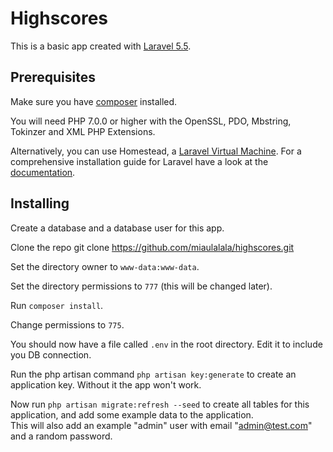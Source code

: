 # Highscores


This is a basic app created with [Laravel 5.5](https://github.com/laravel).


## Prerequisites


Make sure you have [composer](https://getcomposer.org/) installed.

You will need PHP 7.0.0 or higher with the OpenSSL, PDO, Mbstring, Tokinzer and XML PHP Extensions.

Alternatively, you can use Homestead, a [Laravel Virtual Machine](https://laravel.com/docs/5.5/homestead).
For a comprehensive installation guide for Laravel have a look at the [documentation](https://laravel.com/docs/5.5/installation).


## Installing


Create a database and a database user for this app.

Clone the repo
    git clone https://github.com/miaulalala/highscores.git
    
Set the directory owner to `www-data:www-data`.

Set the directory permissions to `777` (this will be changed later).

Run `composer install`.

Change permissions to `775`.

You should now have a file called `.env` in the root directory. Edit it to include you DB connection.

Run the php artisan command `php artisan key:generate` to create an application key. Without it the app won't work.

Now run `php artisan migrate:refresh --seed` to create all tables for this application, and add some example data to the application.  
This will also add an example "admin" user with email "admin@test.com" and a random password.
